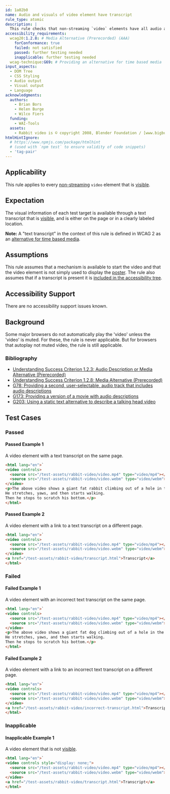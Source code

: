 ```yaml
---
id: 1a02b0
name: Audio and visuals of video element have transcript
rule_type: atomic
description: |
  This rule checks that non-streaming `video` elements have all audio and visual information available in a transcript.
accessibility_requirements:
  wcag20:1.2.8: # Media Alternative (Prerecorded) (AAA)
    forConformance: true
    failed: not satisfied
    passed: further testing needed
    inapplicable: further testing needed
  wcag-technique:G69: # Providing an alternative for time based media
input_aspects:
  - DOM Tree
  - CSS Styling
  - Audio output
  - Visual output
  - Language
acknowledgments:
  authors:
    - Brian Bors
    - Helen Burge
    - Wilco Fiers
  funding:
    - WAI-Tools
  assets:
    - Rabbit video is © copyright 2008, Blender Foundation / [www.bigbuckbunny.org](https://www.bigbuckbunny.org)
htmlHintIgnore:
  # https://www.npmjs.com/package/htmlhint
  # (used with `npm test` to ensure validity of code snippets)
  - 'tag-pair'
---
```


## Applicability

This rule applies to every [non-streaming](#non-streaming-media-element) `video` element that is [visible][].

## Expectation

The visual information of each test target is available through a text transcript that is [visible][], and is either on the page or in a clearly labeled location.

**Note:** A "text transcript" in the context of this rule is defined in WCAG 2 as an [alternative for time based media](https://www.w3.org/TR/WCAG22/#dfn-alternative-for-time-based-media).

## Assumptions

This rule assumes that a mechanism is available to start the video and that the video element is not simply used to display the [poster](https://www.w3.org/TR/html5/semantics-embedded-content.html#element-attrdef-video-poster). The rule also assumes that if a transcript is present it is [included in the accessibility tree][].

## Accessibility Support

There are no accessibility support issues known.

## Background

Some major browsers do not automatically play the 'video' unless the 'video' is muted. For these, the rule is never applicable. But for browsers that autoplay not muted video, the rule is still applicable.

### Bibliography

- [Understanding Success Criterion 1.2.3: Audio Description or Media Alternative (Prerecorded)](https://www.w3.org/WAI/WCAG22/Understanding/audio-description-or-media-alternative-prerecorded)
- [Understanding Success Criterion 1.2.8: Media Alternative (Prerecorded)](https://www.w3.org/WAI/WCAG22/Understanding/media-alternative-prerecorded)
- [G78: Providing a second, user-selectable, audio track that includes audio descriptions](https://www.w3.org/WAI/WCAG22/Techniques/general/G78)
- [G173: Providing a version of a movie with audio descriptions](https://www.w3.org/WAI/WCAG22/Techniques/general/G173)
- [G203: Using a static text alternative to describe a talking head video](https://www.w3.org/WAI/WCAG22/Techniques/general/G203)

## Test Cases

### Passed

#### Passed Example 1

A video element with a text transcript on the same page.

```html
<html lang="en">`
<video controls>
  <source src="/test-assets/rabbit-video/video.mp4" type="video/mp4"></source>
  <source src="/test-assets/rabbit-video/video.webm" type="video/webm"></source>
</video>
<p>The above video shows a giant fat rabbit climbing out of a hole in the ground.
He stretches, yaws, and then starts walking.
Then he stops to scratch his bottom.</p>
</html>
```

#### Passed Example 2

A video element with a link to a text transcript on a different page.

```html
<html lang="en">`
<video controls>
  <source src="/test-assets/rabbit-video/video.mp4" type="video/mp4"></source>
  <source src="/test-assets/rabbit-video/video.webm" type="video/webm"></source>
</video>
<a href="/test-assets/rabbit-video/transcript.html">Transcript</a>
</html>
```

### Failed

#### Failed Example 1

A video element with an incorrect text transcript on the same page.

```html
<html lang="en">`
<video controls>
  <source src="/test-assets/rabbit-video/video.mp4" type="video/mp4"></source>
  <source src="/test-assets/rabbit-video/video.webm" type="video/webm"></source>
</video>
<p>The above video shows a giant fat dog climbing out of a hole in the ground.
He stretches, yaws, and then starts walking.
Then he stops to scratch his bottom.</p>
</html>
```

#### Failed Example 2

A video element with a link to an incorrect text transcript on a different page.

```html
<html lang="en">`
<video controls>
  <source src="/test-assets/rabbit-video/video.mp4" type="video/mp4"></source>
  <source src="/test-assets/rabbit-video/video.webm" type="video/webm"></source>
</video>
<a href="/test-assets/rabbit-video/incorrect-transcript.html">Transcript</a>
</html>
```

### Inapplicable

#### Inapplicable Example 1

A video element that is not [visible][].

```html
<html lang="en">`
<video controls style="display: none;">
  <source src="/test-assets/rabbit-video/video.mp4" type="video/mp4"></source>
  <source src="/test-assets/rabbit-video/video.webm" type="video/webm"></source>
</video>
<a href="/test-assets/rabbit-video/transcript.html">Transcript</a>
</html>
```
[visible]: #visible 'Definition of visible'
[included in the accessibility tree]: #included-in-the-accessibility-tree 'Definition of included in the accessibility tree'
